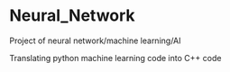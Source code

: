# Neural_Network
Project of neural network/machine learning/AI

Translating python machine learning code into C++ code
